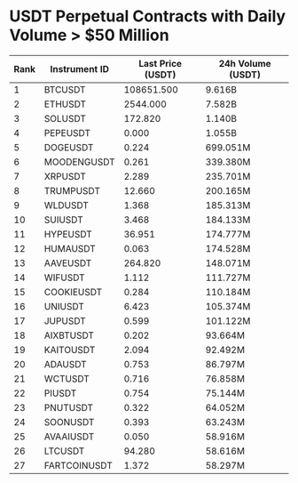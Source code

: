 # USDT Perpetual Contracts with Daily Volume > $50 Million

| Rank | Instrument ID | Last Price (USDT) | 24h Volume (USDT) |
|------|---------------|-------------------|-------------------|
| 1 | BTCUSDT | 108651.500 | 9.616B |
| 2 | ETHUSDT | 2544.000 | 7.582B |
| 3 | SOLUSDT | 172.820 | 1.140B |
| 4 | PEPEUSDT | 0.000 | 1.055B |
| 5 | DOGEUSDT | 0.224 | 699.051M |
| 6 | MOODENGUSDT | 0.261 | 339.380M |
| 7 | XRPUSDT | 2.289 | 235.701M |
| 8 | TRUMPUSDT | 12.660 | 200.165M |
| 9 | WLDUSDT | 1.368 | 185.313M |
| 10 | SUIUSDT | 3.468 | 184.133M |
| 11 | HYPEUSDT | 36.951 | 174.777M |
| 12 | HUMAUSDT | 0.063 | 174.528M |
| 13 | AAVEUSDT | 264.820 | 148.071M |
| 14 | WIFUSDT | 1.112 | 111.727M |
| 15 | COOKIEUSDT | 0.284 | 110.184M |
| 16 | UNIUSDT | 6.423 | 105.374M |
| 17 | JUPUSDT | 0.599 | 101.122M |
| 18 | AIXBTUSDT | 0.202 | 93.664M |
| 19 | KAITOUSDT | 2.094 | 92.492M |
| 20 | ADAUSDT | 0.753 | 86.797M |
| 21 | WCTUSDT | 0.716 | 76.858M |
| 22 | PIUSDT | 0.754 | 75.144M |
| 23 | PNUTUSDT | 0.322 | 64.052M |
| 24 | SOONUSDT | 0.393 | 63.243M |
| 25 | AVAAIUSDT | 0.050 | 58.916M |
| 26 | LTCUSDT | 94.280 | 58.616M |
| 27 | FARTCOINUSDT | 1.372 | 58.297M |
